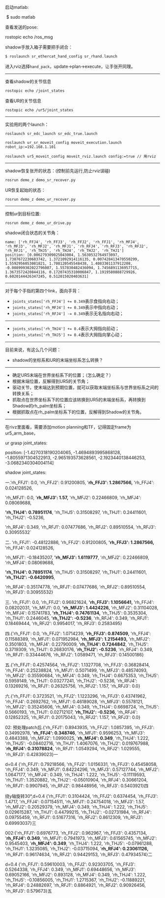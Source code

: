 启动matlab:

​      $  sudo matlab 

查看发送的pose:

rostopic echo /ros_msg

shadow手放入箱子需要把手闭合：

```bash
$ roslaunch sr_ethercat_hand_config sr_rhand.launch
```

进入rviz选择`hand_pack`，update->plan->execute，让手张开同理。

---

查看shadow的关节信息

```bash
rostopic echo /joint_states
```

查看UR的关节信息

```
rostopic echo /ur5/joint_states
```

---

实验用的两个launch：

```bash
roslaunch sr_edc_launch sr_edc_true.launch
```

```
roslaunch ur_sr_moveit_config moveit_execution.launch robot_ip:=192.168.1.101

roslaunch ur5_moveit_config moveit_rviz.launch config:=true // 用rviz
```

---

shadow恢复张开的状态：(控制前先运行,防止rviz误碰)

```bash
rosrun demo_z demo_sr_recover.py
```

UR恢复起始的状态：

```bash
rosrun demo_z demo_ur_recover.py 
```

---

控制ur到目标位置:

`rosrun demo_z demo_ur_drive.py`

shadow闭合状态的关节角：

```
name: ['rh_FFJ4', 'rh_FFJ3', 'rh_FFJ2', 'rh_FFJ1', 'rh_MFJ4', 'rh_MFJ3', 'rh_MFJ2', 'rh_MFJ1', 'rh_RFJ4', 'rh_RFJ3', 'rh_RFJ2', 'rh_RFJ1', 'rh_THJ5', 'rh_THJ4', 'rh_THJ2', 'rh_THJ1']
position: [0.006279309025043004, 1.5630532764973097, 1.7387672230683742, 1.3721092914116135, 0.007428413470550299, 1.5592956053081821, 1.708120545548438, 1.4083301137912208, -0.008999302022796007, 1.557830482436094, 1.7456891136957715, 1.3673572420844116, 0.17207435310006847, 1.1919580888729926, 0.6020144426347245, 0.512015020403631]
```

---

对于每个手指的第四个link，面向手背：

- `joints_states['rh_FFJ4'] += 0.349`表示食指向右动；
- `joints_states['rh_MFJ4'] += 0.349`表示中指向右动；
- `joints_states['rh_RFJ4'] -= 0.349`表示无名指向右动；

---

- `joints_states['rh_THJ4'] += 0.4`表示大拇指向前动；
- `joints_states['rh_THJ5'] += 0.4`表示大拇指向掌心动；

---

目前来说，有这么几个问题：

- shadow的坐标系和UR的末端坐标系怎么转换？

---

- 确定UR5末端在世界坐标系下的位置；（怎么确定？）
- 根据末端位置，反解得到UR5的关节角；
- 驱动关节，使末端达到预期位置，就可以获取末端坐标系与世界坐标系之间的转换关系；
- 抓取点在世界坐标系下的位置应该转换到UR5的末端坐标系，再转换到Shadow的rh_palm坐标系；
- 根据抓取点在rh_palm坐标系下的位置，反解得到Shadow的关节角。

---

在rivz里面看，需要添加motion planning和TF，记得固定frame为ur5_arm_base，

ur grasp joint_states:

position: [-1.4270318190204065, -1.4694893995868128, -1.8055971304522913, -2.965193573628561, -2.1923440138446253, -3.0682340304004114]

shadow joint_states:

一.'rh_FFJ1': 0.0, 'rh_FFJ2': 0.91200805, '**rh_FFJ3': 1.2867566,** 'rh_FFJ4': 0.024128526,

 'rh_MFJ1': 0.0, '**rh_MFJ3': 1.57,** 'rh_MFJ2': 0.22466809, 'rh_MFJ4': 0.08069688, 

**'rh_THJ4': 0.78951174**, 'rh_THJ5': 0.31508297, 'rh_THJ1': 0.24411601, 'rh_THJ2': -0.5236,

 'rh_RFJ4': 0.349, 'rh_RFJ1': 0.07477686, 'rh_RFJ2': 0.89510554, 'rh_RFJ3': 0.30955532`

二. 'rh_FFJ1': -0.48122886, 'rh_FFJ2': 0.91200805, **'rh_FFJ3': 1.2867566,** 'rh_FFJ4': 0.024128526, 

'rh_MFJ1': -0.18435207, **'rh_MFJ3': 1.6119777**, 'rh_MFJ2': 0.22466809, 'rh_MFJ4': 0.08069688, 

**'rh_THJ4': 0.78951174**, 'rh_THJ5': 0.31508297, 'rh_THJ1': 0.24411601, **'rh_THJ2': -0.6420995**,

 'rh_RFJ4': 0.35174778, 'rh_RFJ1': 0.07477686, 'rh_RFJ2': 0.89510554, 'rh_RFJ3': 0.30955532}

三. 'rh_FFJ1': 0.0, 'rh_FFJ2': 0.96821624, **'rh_FFJ3': 1.1056641,** 'rh_FFJ4': 0.08202031, 'rh_MFJ1': 0.0, **'rh_MFJ3': 1.4424226,** 'rh_MFJ2': 0.31104028, 'rh_MFJ4': 0.15741783, **'rh_THJ4': 0.74761134,** 'rh_THJ5': 0.3535304, 'rh_THJ1': 0.2446045, **'rh_THJ2': -0.5236**, 'rh_RFJ4': 0.349, 'rh_RFJ1': 0.18469444, 'rh_RFJ2': 0.9954017, 'rh_RFJ3': 0.2583495}

四.{'rh_FFJ1': 0.0, 'rh_FFJ2': 1.0714239, **'rh_FFJ3': 0.874509,** 'rh_FFJ4': 0.11588389, 'rh_MFJ1': 0.071952984, **'rh_MFJ3': 1.2154493,** 'rh_MFJ2': 0.3501803, 'rh_MFJ4': 0.22790009, **'rh_THJ4': 0.7244842**, 'rh_THJ5': 0.3719309, 'rh_THJ1': 0.26830176, '**rh_THJ2': -0.5236**, 'rh_RFJ4': 0.349, 'rh_RFJ1': 0.33444676, 'rh_RFJ2': 1.0589471, 'rh_RFJ3': 0.14500186}

五.{'rh_FFJ1': 0.42574564, 'rh_FFJ2': 1.1327708, 'rh_FFJ3': 0.36828414, 'rh_FFJ4': 0.25238824, 'rh_MFJ1': 0.5071499, 'rh_MFJ3': 0.48574093, 'rh_MFJ2': 0.35590684, 'rh_MFJ4': 0.349, 'rh_THJ4': 0.6675353, 'rh_THJ5': 0.5959149, 'rh_THJ1': 0.03277241, 'rh_THJ2': -0.5236, 'rh_RFJ4': 0.13269216, 'rh_RFJ1': 0.26325756, 'rh_RFJ2': 1.157, 'rh_RFJ3': 0.0}

六.{'rh_FFJ1': 0.3723521, 'rh_FFJ2': 1.1223296, 'rh_FFJ3': 0.43741962, 'rh_FFJ4': 0.2692762, 'rh_MFJ1': 0.46189028, 'rh_MFJ3': 0.5578121, 'rh_MFJ2': 0.35245606, 'rh_MFJ4': 0.349, 'rh_THJ4': 0.6698724, 'rh_THJ5': 0.5660193, 'rh_THJ1': 0.02712107, **'rh_THJ2': -0.5236,** 'rh_RFJ4': 0.12852325, 'rh_RFJ1': 0.20175043, 'rh_RFJ2': 1.157, 'rh_RFJ3': 0.0}

02: 预处理patch后.{'rh_FFJ1': 0.8943935, 'rh_FFJ2': 1.0857395, 'rh_FFJ3': 0.34992978, **'rh_FFJ4': 0.348746**, 'rh_MFJ1': 0.9596253, 'rh_MFJ3': 0.4843388, 'rh_MFJ2': 1.0990025, '**rh_MFJ4': 0.349**, 'rh_THJ4': 1.222, 'rh_THJ5': -0.08402716, 'rh_THJ1': 1.4067076, 'rh_THJ2': 0.019767988, '**rh_RFJ4': 0.31078824**, 'rh_RFJ1': 1.0549294, 'rh_RFJ2': 1.029555, 'rh_RFJ3': 0.42839023}一

d=0.4 {'rh_FFJ1': 0.79218566, 'rh_FFJ2': 1.0156331, 'rh_FFJ3': 0.45458058, 'rh_FFJ4': 0.349, 'rh_MFJ1': 0.84224296, 'rh_MFJ3': 0.57127744, 'rh_MFJ2': 1.0647177, 'rh_MFJ4': 0.349, 'rh_THJ4': 1.222, 'rh_THJ5': -0.11119593, 'rh_THJ1': 1.3520882, 'rh_THJ2': -0.05010904, 'rh_RFJ4': 0.30661204, 'rh_RFJ1': 0.9907945, 'rh_RFJ2': 0.98448956, 'rh_RFJ3': 0.5403921}四

绕y轴旋转30°,d=0.4 {'rh_FFJ1': 0.3104424, 'rh_FFJ2': 0.6374454, 'rh_FFJ3': 1.4717, 'rh_FFJ4': 0.07154511, 'rh_MFJ1': 0.24754018, 'rh_MFJ3': 1.57, 'rh_MFJ2': 0.20529379, 'rh_MFJ4': 0.349, 'rh_THJ4': 1.222, 'rh_THJ5': 0.029615287, 'rh_THJ1': 0.44799215, 'rh_THJ2': -0.02731984, 'rh_RFJ4': 0.09755459, 'rh_RFJ1': 0.51677316, 'rh_RFJ2': 0.8612309, 'rh_RFJ3': 0.69993037}三

002:{'rh_FFJ1': 0.6976773, 'rh_FFJ2': 0.962967, 'rh_FFJ3': 0.4357134, '**rh_FFJ4': 0.349**, 'rh_MFJ1': 0.7941973, 'rh_MFJ3': 0.61565745, 'rh_MFJ2': 0.9545403, '**rh_MFJ4': 0.349**, 'rh_THJ4': 1.222, 'rh_THJ5': -0.07961288, 'rh_THJ1': 1.3235085, 'rh_THJ2': -0.03715094, '**rh_RFJ4': 0.23061126,** 'rh_RFJ1': 0.96174634, 'rh_RFJ2': 0.94429153, 'rh_RFJ3': 0.47934574}二

d=0.4 {'rh_FFJ1': 0.59610003, 'rh_FFJ2': 0.92303705, 'rh_FFJ3': 0.5264338, 'rh_FFJ4': 0.349, 'rh_MFJ1': 0.69448656, 'rh_MFJ3': 0.69052166, 'rh_MFJ2': 0.893128, 'rh_MFJ4': 0.349, 'rh_THJ4': 1.222, 'rh_THJ5': -0.10856005, 'rh_THJ1': 1.2715367, 'rh_THJ2': -0.11889221, 'rh_RFJ4': 0.24882697, 'rh_RFJ1': 0.8864921, 'rh_RFJ2': 0.90926456, 'rh_RFJ3': 0.579673}五